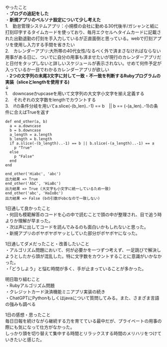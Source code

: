 やったこと<br>
・**ブログの追記をした**<br>
・**新規アプリのペルソナ設定について少し考えた**<br>
1.　勤怠管理システムアプリ：小規模の会社に勤める30代後半/ガシャンと紙に打刻印字するタイムカードを使っており、毎月エクセルへタイムカードに記載された出勤退勤の打刻を手入力しているが正直面倒と思っている。webで打刻アプリを使用し入力する手間を省きたい<br>
2.　カレンダーアプリ:大所帯の40代女性/なるべく外で済まさなければならない用事がある日に、ついでに自分の用事も済ませたいが現行のカレンダーアプリだと日付をタップしないと詳しいスケジュールが表示されない。せめて何件予定が入っているか一目でわかるカレンダーアプリが欲しい<br>
・**2つの文字列の末尾3文字に対して一致・不一致を判断するRubyプログラムの実装（sliceとlengthを使用する)**<br>
↓<br>
1.　downcaseかupcaseを用いて文字列の大文字小文字を揃え定義する<br>
2.　それぞれの文字数をlengthでカウントする<br>
3.　ifの条件分岐を用いてa.slice(-(b_len)..-1) == b　|| b == (-(a_len)..-1)の条件に合えばTrueを返す<br>
```
def end_other(a, b)
  a = a.downcase
  b = b.downcase
  a_length = a.length
  b_length = b.length
  if a.slice(-(b_length)..-1) == b || b.slice(-(a_length)..-1) == a
    p "True"
  else
    p "False"
  end
end

end_other('Hiabc', 'abc')
出力結果 => True 
end_other('AbC', 'HiaBc')
出力結果 => True (大文字も小文字に統一しているため一致)
end_other('abc', 'HaIoBc')
出力結果 => False (bの引数がobcなので一致しない)
```

1日通して良かったこと<br>
・何回も模範解答のコードを心の中で読むことで頭の中が整理され、目で追う時よりか理解が早まった。<br>
・次は声に出してコードを読んでみるのも面白いかもしれないと思った。<br>
・新規アプリのボヤボヤボヤッとしていた部分がボヤボヤになった。<br>

1日通してダメだったこと・改善したいこと<br>
・アルゴリズム問題において、何が必要かを一つずつ考えず、一足跳びで解決しようとしたから頭が混乱した。特に文字数をカウントすることに意識がいかなかった。<br>
・「どうしよう」と悩む時間が多く、手が止まっていることが多かった。<br>

明日取り組むこと<br>
・Rubyアルゴリズム問題<br>
・クレジットカード決済機能ミニアプリ実装の続き<br>
・ChatGPTにPythonもしくはjavaについて質問してみる。また、さまざま言語の強みも調べる<br>

1日の感想・思ったこと<br>
毎日日報を続けながら継続する力を育てている最中だが、プライベートの用事の際にも気になって仕方がなかった。<br>
しっかり頭を切り替えて集中する時間とリラックスする時間のメリハリをつけていきたいと感じた。<br>

